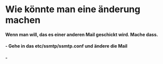 # Wie könnte man eine änderung machen

#### Wenn man will, das es einer anderen Mail geschickt wird. Mache dass. 
#### - Gehe in das etc/ssmtp/ssmtp.conf und ändere die Mail

#### -